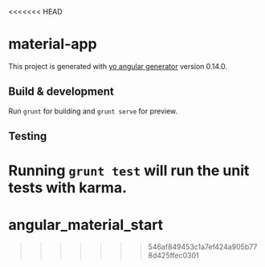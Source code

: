 <<<<<<< HEAD
# material-app

This project is generated with [yo angular generator](https://github.com/yeoman/generator-angular)
version 0.14.0.

## Build & development

Run `grunt` for building and `grunt serve` for preview.

## Testing

Running `grunt test` will run the unit tests with karma.
=======
# angular_material_start 
>>>>>>> 546af849453c1a7ef424a905b778d425ffec0301
